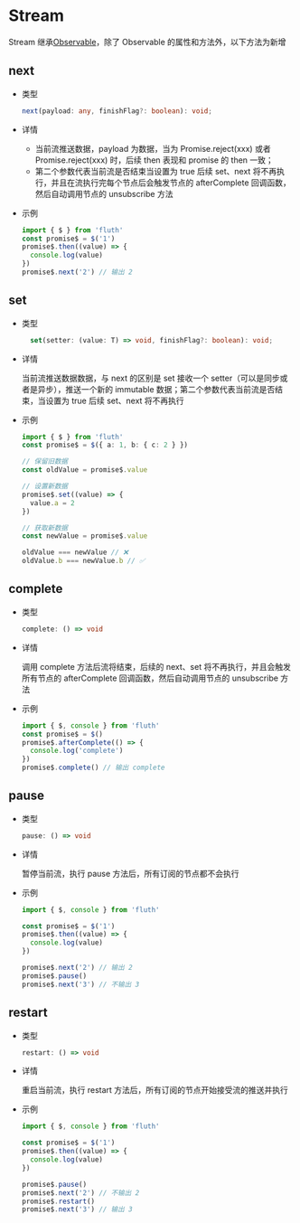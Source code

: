 <script setup>
import Stream from '../../components/stream.vue'
</script>

# Stream

Stream 继承[Observable](/cn/api/observable)，除了 Observable 的属性和方法外，以下方法为新增

<Stream />

## next

- 类型

  ```typescript
  next(payload: any, finishFlag?: boolean): void;
  ```

- 详情

  - 当前流推送数据，payload 为数据，当为 Promise.reject(xxx) 或者 Promise.reject(xxx) 时，后续 then 表现和 promise 的 then 一致；
  - 第二个参数代表当前流是否结束当设置为 true 后续 set、next 将不再执行，并且在流执行完每个节点后会触发节点的 afterComplete 回调函数，然后自动调用节点的 unsubscribe 方法

- 示例
  ```typescript
  import { $ } from 'fluth'
  const promise$ = $('1')
  promise$.then((value) => {
    console.log(value)
  })
  promise$.next('2') // 输出 2
  ```

## set

- 类型
  ```typescript
    set(setter: (value: T) => void, finishFlag?: boolean): void;
  ```
- 详情

  当前流推送数据数据，与 next 的区别是 set 接收一个 setter（可以是同步或者是异步），推送一个新的 immutable 数据；第二个参数代表当前流是否结束，当设置为 true 后续 set、next 将不再执行

- 示例

  ```typescript
  import { $ } from 'fluth'
  const promise$ = $({ a: 1, b: { c: 2 } })

  // 保留旧数据
  const oldValue = promise$.value

  // 设置新数据
  promise$.set((value) => {
    value.a = 2
  })

  // 获取新数据
  const newValue = promise$.value

  oldValue === newValue // ❌
  oldValue.b === newValue.b // ✅
  ```

## complete

- 类型

  ```typescript
  complete: () => void
  ```

- 详情

  调用 complete 方法后流将结束，后续的 next、set 将不再执行，并且会触发所有节点的 afterComplete 回调函数，然后自动调用节点的 unsubscribe 方法

- 示例

  ```typescript
  import { $, console } from 'fluth'
  const promise$ = $()
  promise$.afterComplete(() => {
    console.log('complete')
  })
  promise$.complete() // 输出 complete
  ```

## pause

- 类型

  ```typescript
  pause: () => void
  ```

- 详情

  暂停当前流，执行 pause 方法后，所有订阅的节点都不会执行

- 示例

  ```typescript
  import { $, console } from 'fluth'

  const promise$ = $('1')
  promise$.then((value) => {
    console.log(value)
  })

  promise$.next('2') // 输出 2
  promise$.pause()
  promise$.next('3') // 不输出 3
  ```

## restart

- 类型

  ```typescript
  restart: () => void
  ```

- 详情

  重启当前流，执行 restart 方法后，所有订阅的节点开始接受流的推送并执行

- 示例

  ```typescript
  import { $, console } from 'fluth'

  const promise$ = $('1')
  promise$.then((value) => {
    console.log(value)
  })

  promise$.pause()
  promise$.next('2') // 不输出 2
  promise$.restart()
  promise$.next('3') // 输出 3
  ```
